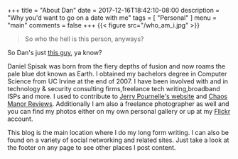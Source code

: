 +++
title = "About Dan"
date = 2017-12-16T18:42:10-08:00
description = "Why you'd want to go on a date with me"
tags = [ "Personal" ]
menu = "main"
comments = false
+++
{{< figure src="/who_am_i.jpg" >}}

> So who the hell is this person, anyways?

So Dan's just [this guy](http://www.imdb.com/name/nm2020297/), ya know?

Daniel Spisak was born from the fiery depths of fusion and now roams the pale
blue dot known as Earth. I obtained my bachelors degree in Computer Science from
UC Irvine at the end of 2007. I have been involved with and in technology &
security consulting firms,freelance tech writing,broadband ISPs and more. I used
to contribute to [Jerry Pournelle's website](https://www.jerrypournelle.com/chaosmanor/) and [Chaos Manor Reviews](http://chaosmanorreviews.com/). Additionally
I am also a freelance photographer as well and you can find my photos either on
my own personal gallery or up at my [Flickr](https://www.flickr.com/photos/docwho76/) account.

This blog is the main location where I do my long form writing. I can also be
found on a variety of social networking and related sites. Just take a look at
the footer on any page to see other places I post content.
